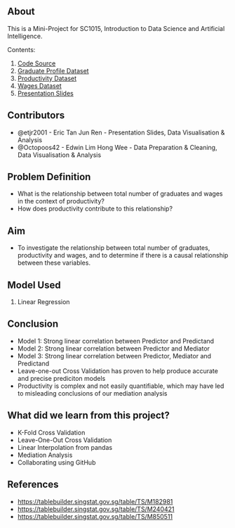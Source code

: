 ## About

This is a Mini-Project for SC1015, Introduction to Data Science and Artificial Intelligence.

Contents:

1. [Code Source](https://github.com/Octopoos42/SC1015-Project/blob/main/Mediation%20Analysis.ipynb)
2. [Graduate Profile Dataset](https://github.com/Octopoos42/SC1015-Project/blob/main/graduates.csv)
3. [Productivity Dataset](https://github.com/Octopoos42/SC1015-Project/blob/main/productivity.csv)
4. [Wages Dataset](https://github.com/Octopoos42/SC1015-Project/blob/main/wages.csv)
5. [Presentation Slides](https://www.canva.com/design/DAFgcHdScXI/B67CDNfphxhlKXa3MJvt2A/edit?utm_source=shareButton&utm_medium=email&utm_campaign=designshare)
  
## Contributors

- @etjr2001 - Eric Tan Jun Ren - Presentation Slides, Data Visualisation & Analysis
- @Octopoos42 - Edwin Lim Hong Wee - Data Preparation & Cleaning, Data Visualisation & Analysis

## Problem Definition

- What is the relationship between total number of graduates and wages in the context of productivity?
- How does productivity contribute to this relationship?

## Aim
- To investigate the relationship between total number of graduates, productivity and wages, and to determine if there is a causal relationship between these variables.

## Model Used

1. Linear Regression

## Conclusion

- Model 1: Strong linear correlation between Predictor and Predictand
- Model 2: Strong linear correlation between Predictor and Mediator
- Model 3: Strong linear correlation between Predictor, Mediator and Predictand
- Leave-one-out Cross Validation has proven to help produce accurate and precise prediciton models
- Productivity is complex and not easily quantifiable, which may have led to misleading conclusions of our mediation analysis

## What did we learn from this project?

- K-Fold Cross Validation
- Leave-One-Out Cross Validation
- Linear Interpolation from pandas
- Mediation Analysis
- Collaborating using GitHub

## References

- <https://tablebuilder.singstat.gov.sg/table/TS/M182981>
- <https://tablebuilder.singstat.gov.sg/table/TS/M240421>
- <https://tablebuilder.singstat.gov.sg/table/TS/M850511>
